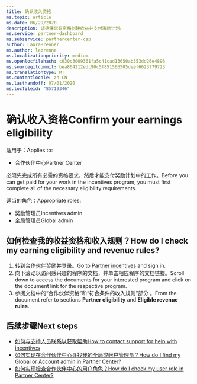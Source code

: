 ```yaml
---
title: 确认收入资格
ms.topic: article
ms.date: 06/29/2020
description: 请确保您有资格创建收益并支付激励计划。
ms.service: partner-dashboard
ms.subservice: partnercenter-csp
author: LauraBrenner
ms.author: labrenne
ms.localizationpriority: medium
ms.openlocfilehash: c030c3009361fa5c41cad13650ab553dd26e4896
ms.sourcegitcommit: bea864212edc90c5f851566505deef6623f79723
ms.translationtype: MT
ms.contentlocale: zh-CN
ms.lasthandoff: 07/01/2020
ms.locfileid: "85719346"
---
```

# <a name="confirm-your-earnings-eligibility"></a><span data-ttu-id="fa274-103">确认收入资格</span><span class="sxs-lookup"><span data-stu-id="fa274-103">Confirm your earnings eligibility</span></span>

<span data-ttu-id="fa274-104">适用于：</span><span class="sxs-lookup"><span data-stu-id="fa274-104">Applies to:</span></span>

- <span data-ttu-id="fa274-105">合作伙伴中心</span><span class="sxs-lookup"><span data-stu-id="fa274-105">Partner Center</span></span>

<span data-ttu-id="fa274-106">必须先完成所有必需的资格要求，然后才能支付奖励计划中的工作。</span><span class="sxs-lookup"><span data-stu-id="fa274-106">Before you can get paid for your work in the incentives program, you must first complete all of the necessary eligibility requirements.</span></span>

<span data-ttu-id="fa274-107">适当的角色：</span><span class="sxs-lookup"><span data-stu-id="fa274-107">Appropriate roles:</span></span>

- <span data-ttu-id="fa274-108">奖励管理员</span><span class="sxs-lookup"><span data-stu-id="fa274-108">Incentives admin</span></span>
- <span data-ttu-id="fa274-109">全局管理员</span><span class="sxs-lookup"><span data-stu-id="fa274-109">Global admin</span></span>

## <a name="how-do-i-check-my-earning-eligibility-and-revenue-rules"></a><span data-ttu-id="fa274-110">如何检查我的收益资格和收入规则？</span><span class="sxs-lookup"><span data-stu-id="fa274-110">How do I check my earning eligibility and revenue rules?</span></span>

1. <span data-ttu-id="fa274-111">转到[合作伙伴奖励](https://partner.microsoft.com/membership/partner-incentives)并登录。</span><span class="sxs-lookup"><span data-stu-id="fa274-111">Go to [Partner incentives](https://partner.microsoft.com/membership/partner-incentives) and sign in.</span></span>
2. <span data-ttu-id="fa274-112">向下滚动以访问感兴趣的程序的文档，并单击相应程序的文档链接。</span><span class="sxs-lookup"><span data-stu-id="fa274-112">Scroll down to access the documents for your interested program and click on the document link for the respective program.</span></span>
3. <span data-ttu-id="fa274-113">参阅文档中的“合作伙伴资格”和“符合条件的收入规则”部分 。</span><span class="sxs-lookup"><span data-stu-id="fa274-113">From the document refer to sections **Partner eligibility** and **Eligible revenue rules**.</span></span>

## <a name="next-steps"></a><span data-ttu-id="fa274-114">后续步骤</span><span class="sxs-lookup"><span data-stu-id="fa274-114">Next steps</span></span>

- [<span data-ttu-id="fa274-115">如何与支持人员联系以获取帮助</span><span class="sxs-lookup"><span data-stu-id="fa274-115">How to contact support for help with incentives</span></span>](https://support.microsoft.com/help/4014850)
- [<span data-ttu-id="fa274-116">如何实现在合作伙伴中心寻找我的全局或帐户管理员？</span><span class="sxs-lookup"><span data-stu-id="fa274-116">How do I find my Global or Account admin in Partner Center?</span></span>](https://support.microsoft.com/help/4534519)
- [<span data-ttu-id="fa274-117">如何实现检查合作伙伴中心的用户角色？</span><span class="sxs-lookup"><span data-stu-id="fa274-117">How do I check my user role in Partner Center?</span></span>](https://support.microsoft.com/help/4534700)
